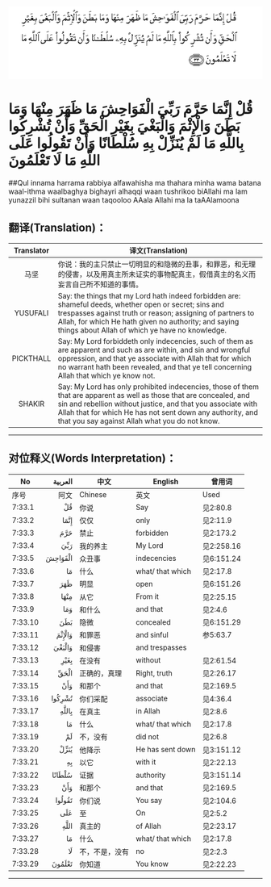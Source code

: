 ![007:033](images/007_033.gif)

# قُلْ إِنَّمَا حَرَّمَ رَبِّيَ الْفَوَاحِشَ مَا ظَهَرَ مِنْهَا وَمَا بَطَنَ وَالْإِثْمَ وَالْبَغْيَ بِغَيْرِ الْحَقِّ وَأَنْ تُشْرِكُوا بِاللَّهِ مَا لَمْ يُنَزِّلْ بِهِ سُلْطَانًا وَأَنْ تَقُولُوا عَلَى اللَّهِ مَا لَا تَعْلَمُونَ 

##Qul innama harrama rabbiya alfawahisha ma thahara minha wama batana waal-ithma waalbaghya bighayri alhaqqi waan tushrikoo biAllahi ma lam yunazzil bihi sultanan waan taqooloo AAala Allahi ma la taAAlamoona 

## 翻译(Translation)：

| Translator | 译文(Translation)                                            |
| :--------: | ------------------------------------------------------------ |
|    马坚    | 你说：我的主只禁止一切明显的和隐微的丑事，和罪恶，和无理的侵害，以及用真主所未证实的事物配真主，假借真主的名义而妄言自己所不知道的事情。 |
|  YUSUFALI  | Say: the things that my Lord hath indeed forbidden are: shameful deeds, whether open or secret; sins and trespasses against truth or reason; assigning of partners to Allah, for which He hath given no authority; and saying things about Allah of which ye have no knowledge. |
| PICKTHALL  | Say: My Lord forbiddeth only indecencies, such of them as are apparent and such as are within, and sin and wrongful oppression, and that ye associate with Allah that for which no warrant hath been revealed, and that ye tell concerning Allah that which ye know not. |
|   SHAKIR   | Say: My Lord has only prohibited indecencies, those of them that are apparent as well as those that are concealed, and sin and rebellion without justice, and that you associate with Allah that for which He has not sent down any authority, and that you say against Allah what you do not know. |

---

## 对位释义(Words Interpretation)：

| No   | العربية | 中文    | English | 曾用词 |
| ---- | ------: | ------- | ------- | ------ |
| 序号 |    阿文 | Chinese | 英文    | Used   |
| 7:33.1  | قُلْ      | 你说           | Say              | 见2:80.8   |
| 7:33.2  | إِنَّمَا    | 仅仅           | only             | 见2:11.9   |
| 7:33.3  | حَرَّمَ     | 禁止           | forbidden        | 见2:173.2  |
| 7:33.4  | رَبِّيَ     | 我的养主       | My Lord          | 见2:258.16 |
| 7:33.5  | الْفَوَاحِشَ | 众丑事         | indecencies      | 见6:151.24 |
| 7:33.6  | مَا      | 什么           | what/ that which | 见2:17.8   |
| 7:33.7  | ظَهَرَ     | 明显           | open             | 见6:151.26 |
| 7:33.8  | مِنْهَا    | 从它           | From it          | 见2:25.15  |
| 7:33.9  | وَمَا     | 和什么         | and that         | 见2:4.6    |
| 7:33.10 | بَطَنَ     | 隐微           | concealed        | 见6:151.29 |
| 7:33.11 | وَالْإِثْمَ  | 和罪恶         | and sinful       | 参5:63.7   |
| 7:33.12 | وَالْبَغْيَ  | 和侵害         | and trespasses   |            |
| 7:33.13 | بِغَيْرِ    | 在没有         | without          | 见2:61.54  |
| 7:33.14 | الْحَقِّ    | 正确的，真理   | Right, truth     | 见2:26.17  |
| 7:33.15 | وَأَنْ     | 和那个         | and that         | 见2:169.5  |
| 7:33.16 | تُشْرِكُوا  | 你们采配       | associate        | 见4:36.4   |
| 7:33.17 | بِاللَّهِ   | 在真主         | in Allah         | 见2:8.6    |
| 7:33.18 | مَا      | 什么           | what/ that which | 见2:17.8   |
| 7:33.19 | لَمْ      | 不，没有       | did not          | 见2:6.8    |
| 7:33.20 | يُنَزِّلْ    | 他降示         | He has sent down | 见3:151.12 |
| 7:33.21 | بِهِ      | 以它           | with it          | 见2:22.13  |
| 7:33.22 | سُلْطَانًا  | 证据           | authority        | 见3:151.14 |
| 7:33.23 | وَأَنْ     | 和那个         | and that         | 见2:169.5  |
| 7:33.24 | تَقُولُوا  | 你们说         | You say          | 见2:104.6  |
| 7:33.25 | عَلَى     | 至             | On               | 见2:5.2    |
| 7:33.26 | اللَّهِ    | 真主的         | of Allah         | 见2:23.17  |
| 7:33.27 | مَا      | 什么           | what/ that which | 见2:17.8   |
| 7:33.28 | لَا      | 不，不是，没有 | no               | 见2:2.3    |
| 7:33.29 | تَعْلَمُونَ  | 你知道         | You know         | 见2:22.23  |

---